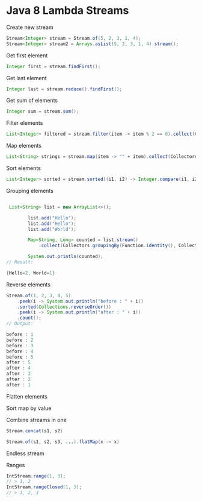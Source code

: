 Java 8 Lambda Streams
=====================

Create new stream

```java
Stream<Integer> stream = Stream.of(5, 2, 3, 1, 4);
Stream<Integer> stream2 = Arrays.asList(5, 2, 3, 1, 4).stream();
```

Get first element

```java
Integer first = stream.findFirst();
```

Get last element

```java
Integer last = stream.reduce().findFirst();
```

Get sum of elements

```java
Integer sum = stream.sum();
```

Filter elements

```java
List<Integer> filtered = stream.filter(item -> item % 2 == 0).collect(Collectors.toList());
```

Map elements

```java
List<String> strings = stream.map(item -> "" + item).collect(Collectors.toList());
```

Sort elements

```java
List<Integer> sorted = stream.sorted((i1, i2) -> Integer.compare(i1, i2)).collect(Collectors.toList());
```

Grouping elements

```java

 List<String> list = new ArrayList<>();

        list.add("Hello");
        list.add("Hello");
        list.add("World");

        Map<String, Long> counted = list.stream()
            .collect(Collectors.groupingBy(Function.identity(), Collectors.counting()));

        System.out.println(counted);
// Result:

{Hello=2, World=1}
```

Reverse elements
```java
Stream.of(1, 2, 3, 4, 5)
    .peek(i -> System.out.println("before : " + i))
    .sorted(Collections.reverseOrder())
    .peek(i -> System.out.println("after : " + i))
    .count();
// Output:

before : 1
before : 2
before : 3
before : 4
before : 5
after : 5
after : 4
after : 3
after : 2
after : 1    
```

Flatten elements

Sort map by value

Combine streams in one

```java
Stream.concat(s1, s2)

Stream.of(s1, s2, s3, ...).flatMap(x -> x)
```

Endless stream

Ranges

```java
IntStream.range(1, 3);  
// > 1, 2
IntStream.rangeClosed(1, 3);  
// > 1, 2, 3
```



